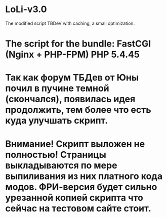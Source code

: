 # LoLi-v3.0
The modified script TBDeV with caching, a small optimization.

The script for the bundle:
FastCGI (Nginx + PHP-FPM) PHP 5.4.45
=====================================
Так как форум ТБДев от Юны почил в пучине темной (скончался), появилась идея продолжить, тем более что есть куда улучшать скрипт.
===================================
Внимание! Скрипт выложен не полностью! Страницы выкладываются по мере выпиливания из них платного кода модов.
ФРИ-версия будет сильно урезанной копией скрипта что сейчас на тестовом сайте стоит.
==================================
